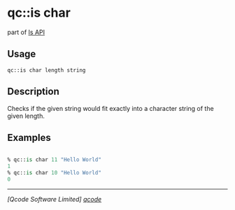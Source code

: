 qc::is char
==============

part of [Is API](../is.md)

Usage
-----
`qc::is char length string`

Description
-----------
Checks if the given string would fit exactly into a character string of the given length.

Examples
--------
```tcl

% qc::is char 11 "Hello World"
1
% qc::is char 10 "Hello World"
0
```

----------------------------------
*[Qcode Software Limited] [qcode]*

[qcode]: http://www.qcode.co.uk "Qcode Software"